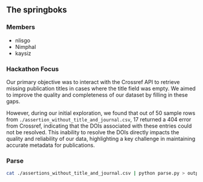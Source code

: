 ## The springboks

### Members

- nlisgo
- Nimphal
- kaysiz

### Hackathon Focus

Our primary objective was to interact with the Crossref API to retrieve missing publication titles in cases where the title field was empty. We aimed to improve the quality and completeness of our dataset by filling in these gaps.

However, during our initial exploration, we found that out of 50 sample rows from `./assertion_without_title_and_journal.csv`, 17 returned a 404 error from Crossref, indicating that the DOIs associated with these entries could not be resolved. This inability to resolve the DOIs directly impacts the quality and reliability of our data, highlighting a key challenge in maintaining accurate metadata for publications.

### Parse

```bash
cat ./assertions_without_title_and_journal.csv | python parse.py > output.csv
```
